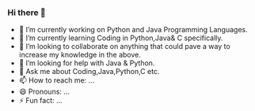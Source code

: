 ### Hi there 👋

<!--
**Snigdha667/Snigdha667** is a ✨ _special_ ✨ repository because its `README.md` (this file) appears on your GitHub profile.

Here are some ideas to get you started:
-->
- 🔭 I’m currently working on Python and Java Programming Languages.
- 🌱 I’m currently learning Coding in Python,Java& C specifically.
- 👯 I’m looking to collaborate on anything that could pave a way to increase my knowledge in the above.
- 🤔 I’m looking for help with Java & Python.
- 💬 Ask me about Coding,Java,Python,C etc.
- 📫 How to reach me: ...
- 😄 Pronouns: ...
- ⚡ Fun fact: ...

